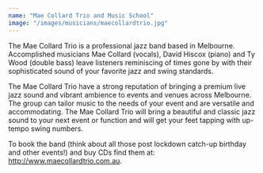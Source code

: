 ```yaml
---
name: "Mae Collard Trio and Music School"
image: "/images/musicians/maecollardtrio.jpg"
---
```


The Mae Collard Trio is a professional jazz band based in Melbourne. Accomplished musicians Mae Collard (vocals), David Hiscox (piano) and Ty Wood (double bass) leave listeners reminiscing of times gone by with their sophisticated sound of your favorite jazz and swing standards.

The Mae Collard Trio have a strong reputation of bringing a premium live jazz sound and vibrant ambience to events and venues across Melbourne. The group can tailor music to the needs of your event and are versatile and accommodating. The Mae Collard Trio will bring a beautiful and classic jazz sound to your next event or function and will get your feet tapping with up-tempo swing numbers.

To book the band (think about all those post lockdown catch-up birthday and other events!) and buy CDs find them at: <http://www.maecollardtrio.com.au>.
